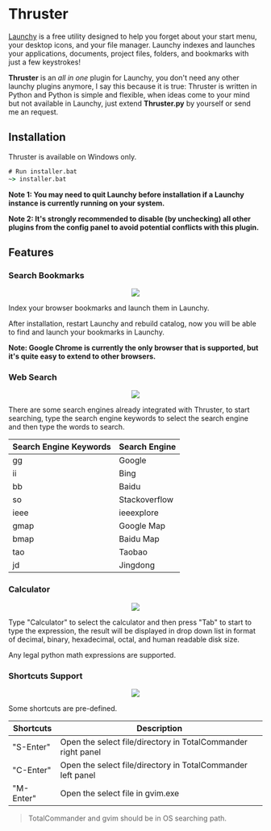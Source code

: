 # Thruster

[Launchy](http://www.launchy.net/) is a free utility designed to help you forget about your start
menu, your desktop icons, and your file manager. Launchy indexes and launches your applications,
documents, project files, folders, and bookmarks with just a few keystrokes!

**Thruster** is an _all in one_ plugin for Launchy, you don't need any other launchy plugins
anymore, I say this because it is true: Thruster is written in Python and Python is simple and
flexible, when ideas come to your mind but not available in Launchy, just extend **Thruster.py** by
yourself or send me an request.

## Installation

Thruster is available on Windows only.

```cmd
# Run installer.bat
~> installer.bat
```

**Note 1: You may need to quit Launchy before installation if a Launchy instance is currently running
on your system.**

**Note 2: It's strongly recommended to disable (by unchecking) all other plugins from the config
panel to avoid potential conflicts with this plugin.**

## Features

### Search Bookmarks

<p align="center"> 
<img src="demo/BookmarkMgr_Demo.png">
</p>

Index your browser bookmarks and launch them in Launchy.

After installation, restart Launchy and rebuild catalog, now you will be able to find and launch
your bookmarks in Launchy.

**Note: Google Chrome is currently the only browser that is supported, but it's quite easy to extend
to other browsers.**

### Web Search

<p align="center"> 
<img src="demo/WebSearch_Demo.png">
</p>

There are some search engines already integrated with Thruster, to start searching, type the search
engine keywords to select the search engine and then type the words to search.

Search Engine Keywords | Search Engine
---                    | ---
gg                     | Google
ii                     | Bing
bb                     | Baidu
so                     | Stackoverflow
ieee                   | ieeexplore
gmap                   | Google Map
bmap                   | Baidu Map
tao                    | Taobao
jd                     | Jingdong

### Calculator

<p align="center"> 
<img src="demo/Calculator_Demo.png">
</p>

Type "Calculator" to select the calculator and then press "Tab" to start to type the expression, the
result will be displayed in drop down list in format of decimal, binary, hexadecimal, octal, and
human readable disk size.

Any legal python math expressions are supported.

### Shortcuts Support

<p align="center"> 
<img src="demo/Shortcuts_Demo.png">
</p>

Some shortcuts are pre-defined.

Shortcuts | Description
---       | ---
"S-Enter" | Open the select file/directory in TotalCommander right panel
"C-Enter" | Open the select file/directory in TotalCommander left panel
"M-Enter" | Open the select file in gvim.exe

> TotalCommander and gvim should be in OS searching path.

